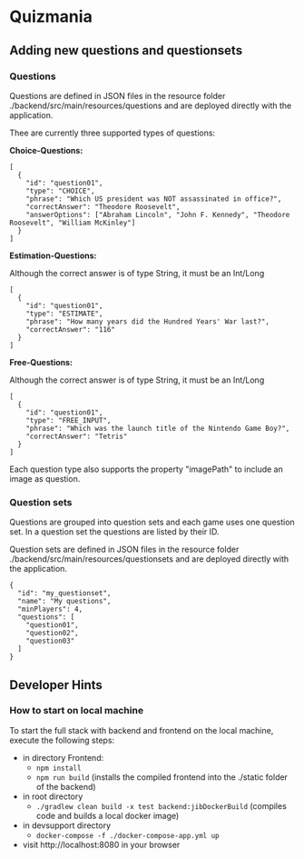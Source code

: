# Quizmania

## Adding new questions and questionsets

### Questions

Questions are defined in JSON files in the resource folder ./backend/src/main/resources/questions and are deployed directly with the application.

Thee are currently three supported types of questions:

**Choice-Questions:**

```
[
  {
    "id": "question01",
    "type": "CHOICE",
    "phrase": "Which US president was NOT assassinated in office?",
    "correctAnswer": "Theodore Roosevelt",
    "answerOptions": ["Abraham Lincoln", "John F. Kennedy", "Theodore Roosevelt", "William McKinley"]
  }
]
```

**Estimation-Questions:**

Although the correct answer is of type String, it must be an Int/Long
```
[
  {
    "id": "question01",
    "type": "ESTIMATE",
    "phrase": "How many years did the Hundred Years' War last?",
    "correctAnswer": "116"
  }
]
```

**Free-Questions:**

Although the correct answer is of type String, it must be an Int/Long
```
[
  {
    "id": "question01",
    "type": "FREE_INPUT",
    "phrase": "Which was the launch title of the Nintendo Game Boy?",
    "correctAnswer": "Tetris"
  }
]
```

Each question type also supports the property "imagePath" to include an image as question.

### Question sets

Questions are grouped into question sets and each game uses one question set. In a question set the questions are listed by their ID.

Question sets are defined in JSON files in the resource folder ./backend/src/main/resources/questionsets and are deployed directly with the application.

```
{
  "id": "my_questionset",
  "name": "My questions",
  "minPlayers": 4,
  "questions": [
    "question01",
    "question02",
    "question03"
  ]
}
```


## Developer Hints

### How to start on local machine

To start the full stack with backend and frontend on the local machine, execute the following steps:

- in directory Frontend:
  - `npm install`
  - `npm run build` (installs the compiled frontend into the ./static folder of the backend)
- in root directory 
  -  `./gradlew clean build -x test backend:jibDockerBuild` (compiles code and builds a local docker image)
- in devsupport directory
  - `docker-compose -f ./docker-compose-app.yml up`
- visit http://localhost:8080 in your browser


